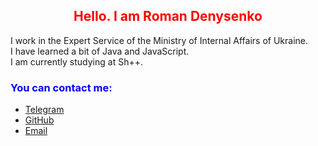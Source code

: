 <h2 style="color:red; text-align:center;">Hello. I am Roman Denysenko</h2> 
<p>
I work in the Expert Service of the Ministry of Internal Affairs of Ukraine.<br> 
I have learned a bit of Java and JavaScript.<br> 
I am currently studying at Sh++.
</p>
<h3 style="color:blue;"> You can contact me: </h3> 
<ul>
  <li><a href="https://t.me/RoDen_77" target="_blank">Telegram</a></li>
  <li><a href="https://7roden.github.io" target="_blank">GitHub</a></li>
  <li><a href="mailto:23roden77@gmail.com" target="_blank">Email</a></li>
</ul>

<!---
7roden/7roden is a ✨ special ✨ repository because its `README.md` (this file) appears on your GitHub profile.
You can click the Preview link to take a look at your changes.
--->
